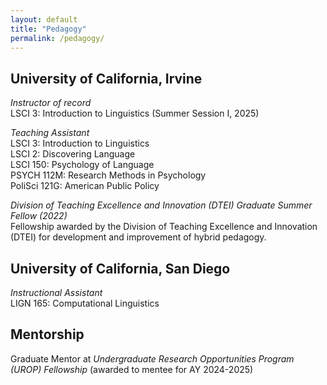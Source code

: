 ```yaml
---
layout: default
title: "Pedagogy"
permalink: /pedagogy/
---
```


<h2 class="pub-header"> University of California, Irvine </h2>

<div class="presentation-entry">
<p> <em> Instructor of record  </em> <br>
LSCI 3: Introduction to Linguistics (Summer Session I, 2025) </p>

<p> <em> Teaching Assistant </em> <br>
LSCI 3: Introduction to Linguistics <br>
LSCI 2: Discovering Language <br>
LSCI 150: Psychology of Language  <br>
PSYCH 112M: Research Methods in Psychology <br>
PoliSci 121G: American Public Policy  <br> </p>

<p> <em> Division of Teaching Excellence and Innovation (DTEI) Graduate Summer Fellow (2022) </em> <br>
Fellowship awarded by the Division of Teaching Excellence and Innovation (DTEI) for development and improvement of hybrid pedagogy. </p>


<h2 class="pub-header"> University of California, San Diego </h2>

<p> <em> Instructional Assistant </em> <br>
LIGN 165: Computational Linguistics </p>


<h2 class="pub-header"> Mentorship </h2>

<p> Graduate Mentor at <em> Undergraduate Research Opportunities Program (UROP) Fellowship </em> (awarded to mentee for AY 2024-2025) </p>

</div>




